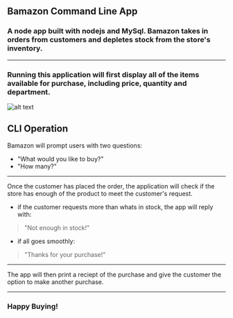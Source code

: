 ## Bamazon Command Line App

### A node app built with **nodejs** and **MySql**. Bamazon takes in orders from customers and depletes stock from the store's inventory.
***


### Running this application will first display all of the items available for purchase, including price, quantity and department.
![alt text](http://www.santamonicawebmaster.com/bootcamp/BamazonRunDown.gif "Logo Title Text 1")

## CLI Operation

Bamazon will prompt users with two questions:

- "What would you like to buy?"
- "How many?"
---
Once the customer has placed the order, the application will check if the store has enough of the product to meet the customer's request.

- if the customer requests more than whats in stock, the app will reply with:
> "Not enough in stock!"
- if all goes smoothly:
> "Thanks for your purchase!"
---
The app will then print a reciept of the purchase and give the customer the option to make another purchase.
***
### Happy Buying!
